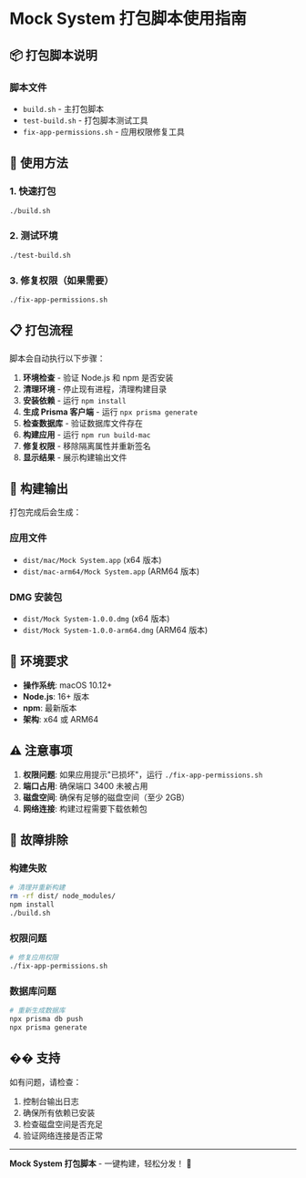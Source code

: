 # Mock System 打包脚本使用指南

## 📦 打包脚本说明

### 脚本文件
- `build.sh` - 主打包脚本
- `test-build.sh` - 打包脚本测试工具
- `fix-app-permissions.sh` - 应用权限修复工具

## 🚀 使用方法

### 1. 快速打包
```bash
./build.sh
```

### 2. 测试环境
```bash
./test-build.sh
```

### 3. 修复权限（如果需要）
```bash
./fix-app-permissions.sh
```

## 📋 打包流程

脚本会自动执行以下步骤：

1. **环境检查** - 验证 Node.js 和 npm 是否安装
2. **清理环境** - 停止现有进程，清理构建目录
3. **安装依赖** - 运行 `npm install`
4. **生成 Prisma 客户端** - 运行 `npx prisma generate`
5. **检查数据库** - 验证数据库文件存在
6. **构建应用** - 运行 `npm run build-mac`
7. **修复权限** - 移除隔离属性并重新签名
8. **显示结果** - 展示构建输出文件

## 📱 构建输出

打包完成后会生成：

### 应用文件
- `dist/mac/Mock System.app` (x64 版本)
- `dist/mac-arm64/Mock System.app` (ARM64 版本)

### DMG 安装包
- `dist/Mock System-1.0.0.dmg` (x64 版本)
- `dist/Mock System-1.0.0-arm64.dmg` (ARM64 版本)

## 🔧 环境要求

- **操作系统**: macOS 10.12+
- **Node.js**: 16+ 版本
- **npm**: 最新版本
- **架构**: x64 或 ARM64

## ⚠️ 注意事项

1. **权限问题**: 如果应用提示"已损坏"，运行 `./fix-app-permissions.sh`
2. **端口占用**: 确保端口 3400 未被占用
3. **磁盘空间**: 确保有足够的磁盘空间（至少 2GB）
4. **网络连接**: 构建过程需要下载依赖包

## 🐛 故障排除

### 构建失败
```bash
# 清理并重新构建
rm -rf dist/ node_modules/
npm install
./build.sh
```

### 权限问题
```bash
# 修复应用权限
./fix-app-permissions.sh
```

### 数据库问题
```bash
# 重新生成数据库
npx prisma db push
npx prisma generate
```

## �� 支持

如有问题，请检查：
1. 控制台输出日志
2. 确保所有依赖已安装
3. 检查磁盘空间是否充足
4. 验证网络连接是否正常

---

**Mock System 打包脚本** - 一键构建，轻松分发！ 🚀
